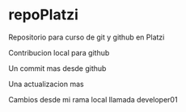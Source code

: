 # repoPlatzi
Repositorio para curso de git y github en Platzi

Contribucion local para github

Un commit mas desde github

Una actualizacion mas

Cambios desde mi rama local llamada developer01
